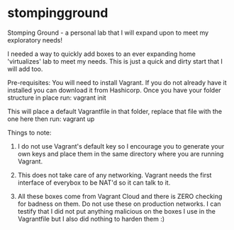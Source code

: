 # stompingground
Stomping Ground - a personal lab that I will expand upon to meet my exploratory needs!

I needed a way to quickly add boxes to an ever expanding home 'virtualizes' lab to meet my needs. This is just a quick and dirty start that I will add too.

Pre-requisites: You will need to install Vagrant. If you do not already have it installed you can download it from Hashicorp. Once you have your folder structure in place run: vagrant init

This will place a default Vagrantfile in that folder, replace that file with the one here then run: vagrant up

Things to note:
1. I do not use Vagrant's default key so I encourage you to generate your own keys and place them in the same directory where you are running Vagrant. 

2. This does not take care of any networking. Vagrant needs the first interface of everybox to be NAT'd so it can talk to it.

3. All these boxes come from Vagrant Cloud and there is ZERO checking for badness on them. Do not use these on production networks. I can testify that I did not put anything malicious on the boxes I use in the Vagrantfile but I also did nothing to harden them :)
